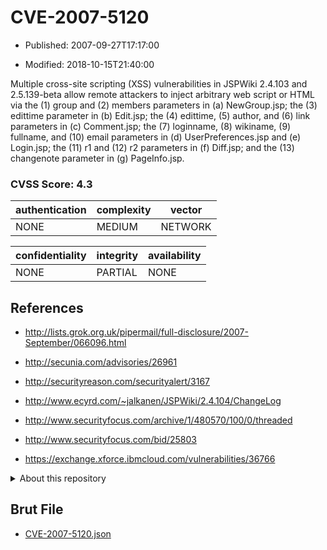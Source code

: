 # CVE-2007-5120

- Published: 2007-09-27T17:17:00

- Modified: 2018-10-15T21:40:00

Multiple cross-site scripting (XSS) vulnerabilities in JSPWiki 2.4.103 and 2.5.139-beta allow remote attackers to inject arbitrary web script or HTML via the (1) group and (2) members parameters in (a) NewGroup.jsp; the (3) edittime parameter in (b) Edit.jsp; the (4) edittime, (5) author, and (6) link parameters in (c) Comment.jsp; the (7) loginname, (8) wikiname, (9) fullname, and (10) email parameters in (d) UserPreferences.jsp and (e) Login.jsp; the (11) r1 and (12) r2 parameters in (f) Diff.jsp; and the (13) changenote parameter in (g) PageInfo.jsp.

### CVSS Score: **4.3**

| authentication | complexity | vector |
| --- | --- | --- |
| NONE | MEDIUM | NETWORK |

| confidentiality | integrity | availability |
| --- | --- | --- |
| NONE | PARTIAL | NONE |

## References

* http://lists.grok.org.uk/pipermail/full-disclosure/2007-September/066096.html

* http://secunia.com/advisories/26961

* http://securityreason.com/securityalert/3167

* http://www.ecyrd.com/~jalkanen/JSPWiki/2.4.104/ChangeLog

* http://www.securityfocus.com/archive/1/480570/100/0/threaded

* http://www.securityfocus.com/bid/25803

* https://exchange.xforce.ibmcloud.com/vulnerabilities/36766

<details>
<summary>About this repository</summary> 

  This repository is part of the project [Live Hack CVE](https://github.com/Live-Hack-CVE). Main website can be found [www.live-hack.org](https://www.live-hack.org) 
  
  Made by [Sn0wAlice](https://github.com/Sn0wAlice) for the people that care about security and need to have a feed of the latest CVEs. Hope you enjoy it, don't forget to star the repo and follow me on [Twitter](https://twitter.com/Sn0wAlice) and [Github](https://github.com/Sn0wAlice). And that is my [personnal website](https://www.alice-snow.me/)

  - [Home Page](https://github.com/Live-Hack-CVE)
  - [Framework](https://github.com/Live-Hack-CVE/cve-framework)
  - [CVE database](https://github.com/Live-Hack-CVE/full_database)
  - [Changelog](https://github.com/Live-Hack-CVE/Changelog)
</details>

## Brut File

* [CVE-2007-5120.json](https://raw.githubusercontent.com/Live-Hack-CVE/full_database/main/cves/2007/CVE-2007-5120.json)

